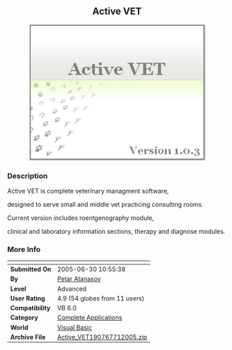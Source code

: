 ﻿<div align="center">

## Active VET

<img src="PIC200571426415042.jpg">
</div>

### Description

Active VET is complete veterinary managment software,

designed to serve small and middle vet practicing consulting rooms.

Current version includes roentgenography module,

clinical and laboratory information sections, therapy and diagnose modules.
 
### More Info
 


<span>             |<span>
---                |---
**Submitted On**   |2005-06-30 10:55:38
**By**             |[Petar Atanasov](https://github.com/Planet-Source-Code/PSCIndex/blob/master/ByAuthor/petar-atanasov.md)
**Level**          |Advanced
**User Rating**    |4.9 (54 globes from 11 users)
**Compatibility**  |VB 6\.0
**Category**       |[Complete Applications](https://github.com/Planet-Source-Code/PSCIndex/blob/master/ByCategory/complete-applications__1-27.md)
**World**          |[Visual Basic](https://github.com/Planet-Source-Code/PSCIndex/blob/master/ByWorld/visual-basic.md)
**Archive File**   |[Active\_VET190767712005\.zip](https://github.com/Planet-Source-Code/petar-atanasov-active-vet__1-61436/archive/master.zip)








